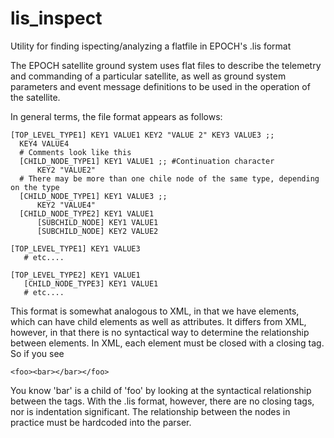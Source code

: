 lis_inspect
===========

Utility for finding ispecting/analyzing a flatfile in EPOCH's .lis format

The EPOCH satellite ground system uses flat files to describe the telemetry and commanding of a particular satellite, as well as ground system parameters and event message definitions to be used in the operation of the satellite.

In general terms, the file format appears as follows:

    [TOP_LEVEL_TYPE1] KEY1 VALUE1 KEY2 "VALUE 2" KEY3 VALUE3 ;;
      KEY4 VALUE4
      # Comments look like this
      [CHILD_NODE_TYPE1] KEY1 VALUE1 ;; #Continuation character
          KEY2 "VALUE2"
      # There may be more than one chile node of the same type, depending on the type
      [CHILD_NODE_TYPE1] KEY1 VALUE3 ;; 
          KEY2 "VALUE4"
      [CHILD_NODE_TYPE2] KEY1 VALUE1
          [SUBCHILD_NODE] KEY1 VALUE1
          [SUBCHILD_NODE] KEY2 VALUE2
          
    [TOP_LEVEL_TYPE1] KEY1 VALUE3
       # etc....
       
    [TOP_LEVEL_TYPE2] KEY1 VALUE1
       [CHILD_NODE_TYPE3] KEY1 VALUE1
       # etc....
       
This format is somewhat analogous to XML, in that we have elements, which can have child elements as well as attributes.  It differs from XML, however, in that there is no syntactical way to determine the relationship between elements.  In XML, each element must be closed with a closing tag.  So if you see

    <foo><bar></bar></foo>
    
You know 'bar' is a child of 'foo' by looking at the syntactical relationship between the tags.  With the .lis format, however, there are no closing tags, nor is indentation significant.  The relationship between the nodes in practice must be hardcoded into the parser.
